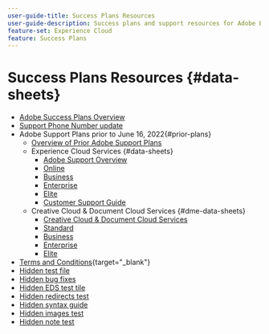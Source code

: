 ```yaml
---
user-guide-title: Success Plans Resources
user-guide-description: Success plans and support resources for Adobe Experience Cloud and Adobe Experience Platform.
feature-set: Experience Cloud
feature: Success Plans
---
```


# Success Plans Resources {#data-sheets}

+ [Adobe Success Plans Overview](overview.md)
+ [Support Phone Number update](phone-numbers.md)
+ Adobe Support Plans prior to June 16, 2022{#prior-plans}
  + [Overview of Prior Adobe Support Plans](overview-prior-plans.md)
  + Experience Cloud Services {#data-sheets}
    + [Adobe Support Overview](dx-overview.md)
    + [Online](online.md)
    + [Business](business.md)
    + [Enterprise](enterprise.md)
    + [Elite](elite.md)
    + [Customer Support Guide](support-guide.md)
  + Creative Cloud & Document Cloud Services {#dme-data-sheets}
    + [Creative Cloud & Document Cloud Services](dme-overview.md)
    + [Standard](dme-standard.md)
    + [Business](dme-business.md)
    + [Enterprise](dme-enterprise.md)
    + [Elite](dme-elite.md)
+ [Terms and Conditions](https://helpx.adobe.com/support/programs/support-policies-terms-conditions.html){target="_blank"}
+ [Hidden test file](hidden-test.md)
+ [Hidden bug fixes](hidden/bug-fixes.md)
+ [Hidden EDS test tile](hidden/test-page.md)
+ [Hidden redirects test](hidden/test-redirection.md)
+ [Hidden syntax guide](hidden/syntax-style-guide.md)
+ [Hidden images test](hidden/tables.md)
+ [Hidden note test](hidden/note-test.md)

<!--
+ [Hidden table breaks](hidden/table-breaks.md)


Articles must be added to this TOC file in order to render.

Use this list format to specify links to articles and section headings that expand and collapse in the left rail of the user guide.

An article link CANNOT be used as a section heading.
-->
